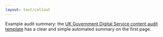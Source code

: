 ```yaml
---
layout: text/callout
---
```

Example audit summary: the [UK Government Digital Service content audit template](https://guides.service.gov.au/assets/files/gov.uk-example-audit-sheet.xlsx) has a clear and simple automated summary on the first page.
